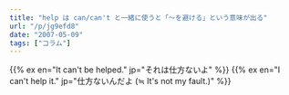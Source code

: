```yaml
---
title: "help は can/can't と一緒に使うと「～を避ける」という意味が出る"
url: "/p/jg9efd8"
date: "2007-05-09"
tags: ["コラム"]
---
```


{{% ex en="It can't be helped." jp="それは仕方ないよ" %}}
{{% ex en="I can't help it." jp="仕方ないんだよ (≒ It's not my fault.)" %}}


